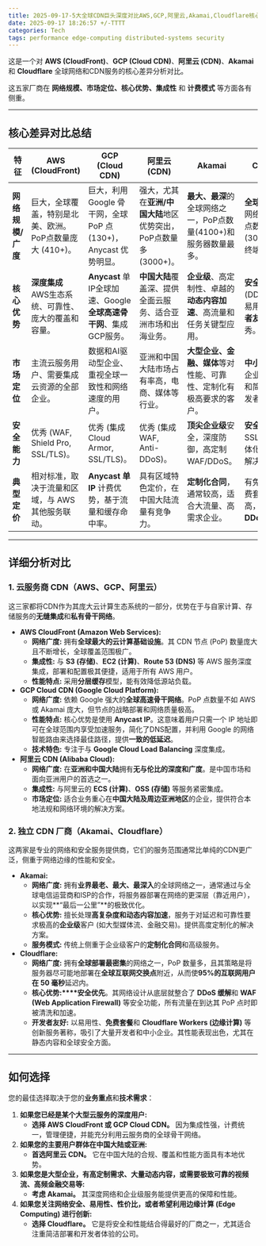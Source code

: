 ```yaml
---
title: 2025-09-17-5大全球CDN巨头深度对比AWS,GCP,阿里云,Akamai,Cloudflare核心差异分析.md
date: 2025-09-17 18:26:57 +/-TTTT
categories: Tech
tags: performance edge-computing distributed-systems security
---
```

<font style="color:rgb(27, 28, 29);">这是一个对 </font>**<font style="color:rgb(27, 28, 29);">AWS (CloudFront)</font>**<font style="color:rgb(27, 28, 29);">、</font>**<font style="color:rgb(27, 28, 29);">GCP (Cloud CDN)</font>**<font style="color:rgb(27, 28, 29);">、</font>**<font style="color:rgb(27, 28, 29);">阿里云 (CDN)</font>**<font style="color:rgb(27, 28, 29);">、</font>**<font style="color:rgb(27, 28, 29);">Akamai</font>**<font style="color:rgb(27, 28, 29);"> 和 </font>**<font style="color:rgb(27, 28, 29);">Cloudflare</font>**<font style="color:rgb(27, 28, 29);"> 全球网络和CDN服务的核心差异分析对比。</font>

<font style="color:rgb(27, 28, 29);">这五家厂商在 </font>**<font style="color:rgb(27, 28, 29);">网络规模、市场定位、核心优势、集成性</font>**<font style="color:rgb(27, 28, 29);"> 和 </font>**<font style="color:rgb(27, 28, 29);">计费模式</font>**<font style="color:rgb(27, 28, 29);"> 等方面各有侧重。</font>

---

## <font style="color:rgb(27, 28, 29);">核心差异对比总结</font>

| <font style="color:rgb(27, 28, 29);">特征</font>              | <font style="color:rgb(27, 28, 29);">AWS (CloudFront)</font>                                                                                                                                                                             | <font style="color:rgb(27, 28, 29);">GCP (Cloud CDN)</font>                                                                                                                                                                                        | <font style="color:rgb(27, 28, 29);">阿里云 (CDN)</font>                                                                                                                                                                                                                                                                                 | <font style="color:rgb(27, 28, 29);">Akamai</font>                                                                                                                                                                                                                                           | <font style="color:rgb(27, 28, 29);">Cloudflare</font>                                                                                                                                                                                                                                     |
| ------------------------------------------------------------- | ---------------------------------------------------------------------------------------------------------------------------------------------------------------------------------------------------------------------------------------- | -------------------------------------------------------------------------------------------------------------------------------------------------------------------------------------------------------------------------------------------------- | ---------------------------------------------------------------------------------------------------------------------------------------------------------------------------------------------------------------------------------------------------------------------------------------------------------------------------------------- | -------------------------------------------------------------------------------------------------------------------------------------------------------------------------------------------------------------------------------------------------------------------------------------------- | ------------------------------------------------------------------------------------------------------------------------------------------------------------------------------------------------------------------------------------------------------------------------------------------ |
| **<font style="color:rgb(27, 28, 29);">网络规模/广度</font>** | <font style="color:rgb(27, 28, 29);">巨大，全球覆盖，特别是北美、欧洲。PoP点数量庞大 (</font><font style="color:rgb(27, 28, 29);">410</font><font style="color:rgb(27, 28, 29);">+</font><font style="color:rgb(27, 28, 29);">)。</font> | <font style="color:rgb(27, 28, 29);">巨大，利用 Google 骨干网，全球 PoP 点 (</font><font style="color:rgb(27, 28, 29);">130</font><font style="color:rgb(27, 28, 29);">+</font><font style="color:rgb(27, 28, 29);">)，Anycast 优势明显。</font>   | <font style="color:rgb(27, 28, 29);">强大，尤其在</font>**<font style="color:rgb(27, 28, 29);">亚洲/中国大陆</font>**<font style="color:rgb(27, 28, 29);">地区优势突出，PoP点数量多 (</font><font style="color:rgb(27, 28, 29);">3000</font><font style="color:rgb(27, 28, 29);">+</font><font style="color:rgb(27, 28, 29);">)。</font> | **<font style="color:rgb(27, 28, 29);">最大、最深</font>**<font style="color:rgb(27, 28, 29);">的全球网络之一，PoP点数量(</font><font style="color:rgb(27, 28, 29);">4100</font><font style="color:rgb(27, 28, 29);">+</font><font style="color:rgb(27, 28, 29);">)和服务器数量最多。</font> | **<font style="color:rgb(27, 28, 29);">全球密度最高</font>**<font style="color:rgb(27, 28, 29);">的网络之一，PoP点数量多 (</font><font style="color:rgb(27, 28, 29);">300</font><font style="color:rgb(27, 28, 29);">+</font><font style="color:rgb(27, 28, 29);">)，靠近终端用户。</font> |
| **<font style="color:rgb(27, 28, 29);">核心优势</font>**      | **<font style="color:rgb(27, 28, 29);">深度集成</font>**<font style="color:rgb(27, 28, 29);"> AWS生态系统、可靠性、庞大的覆盖和容量。</font>                                                                                             | **<font style="color:rgb(27, 28, 29);">Anycast</font>**<font style="color:rgb(27, 28, 29);"> 单IP全球加速、Google </font>**<font style="color:rgb(27, 28, 29);">全球高速骨干网</font>**<font style="color:rgb(27, 28, 29);">、集成GCP服务。</font> | **<font style="color:rgb(27, 28, 29);">中国大陆</font>**<font style="color:rgb(27, 28, 29);">覆盖深、提供全面云服务、适合亚洲市场和出海业务。</font>                                                                                                                                                                                     | **<font style="color:rgb(27, 28, 29);">企业级</font>**<font style="color:rgb(27, 28, 29);">、高定制性、卓越的</font>**<font style="color:rgb(27, 28, 29);">动态内容加速</font>**<font style="color:rgb(27, 28, 29);">、高流量和任务关键型应用。</font>                                       | **<font style="color:rgb(27, 28, 29);">安全优先</font>**<font style="color:rgb(27, 28, 29);"> (DDoS/WAF)、易用性高、</font>**<font style="color:rgb(27, 28, 29);">开发者友好</font>**<font style="color:rgb(27, 28, 29);">、性能优秀。</font>                                              |
| **<font style="color:rgb(27, 28, 29);">市场定位</font>**      | <font style="color:rgb(27, 28, 29);">主流云服务用户、需要集成云资源的全部企业。</font>                                                                                                                                                   | <font style="color:rgb(27, 28, 29);">数据和AI驱动型企业、重视全球一致性和网络速度的用户。</font>                                                                                                                                                   | <font style="color:rgb(27, 28, 29);">亚洲和中国大陆市场占有率高，电商、媒体等行业。</font>                                                                                                                                                                                                                                               | **<font style="color:rgb(27, 28, 29);">大型企业、金融、媒体</font>**<font style="color:rgb(27, 28, 29);">等对性能、可靠性、定制化有极高要求的客户。</font>                                                                                                                                   | **<font style="color:rgb(27, 28, 29);">中小企业</font>**<font style="color:rgb(27, 28, 29);">到大型企业，重视安全和简洁部署的开发者。</font>                                                                                                                                               |
| **<font style="color:rgb(27, 28, 29);">安全能力</font>**      | <font style="color:rgb(27, 28, 29);">优秀 (WAF, Shield Pro, SSL/TLS)。</font>                                                                                                                                                            | <font style="color:rgb(27, 28, 29);">优秀 (集成 Cloud Armor, SSL/TLS)。</font>                                                                                                                                                                     | <font style="color:rgb(27, 28, 29);">优秀 (集成 WAF, Anti-DDoS)。</font>                                                                                                                                                                                                                                                                 | **<font style="color:rgb(27, 28, 29);">顶尖企业级</font>**<font style="color:rgb(27, 28, 29);">安全，深度防御，高定制 WAF/DDoS。</font>                                                                                                                                                      | **<font style="color:rgb(27, 28, 29);">安全基因</font>**<font style="color:rgb(27, 28, 29);">，免费 SSL/DDoS，一体化安全和性能解决方案。</font>                                                                                                                                            |
| **<font style="color:rgb(27, 28, 29);">典型定价</font>**      | <font style="color:rgb(27, 28, 29);">相对标准，取决于流量和区域，与 AWS 其他服务联动。</font>                                                                                                                                            | **<font style="color:rgb(27, 28, 29);">Anycast 单 IP</font>**<font style="color:rgb(27, 28, 29);"> 计费优势，基于流量和缓存命中率。</font>                                                                                                         | <font style="color:rgb(27, 28, 29);">具有区域特色定价，在中国大陆流量有竞争力。</font>                                                                                                                                                                                                                                                   | **<font style="color:rgb(27, 28, 29);">定制化合同</font>**<font style="color:rgb(27, 28, 29);">，通常较高，适合大流量、高需求企业。</font>                                                                                                                                                   | <font style="color:rgb(27, 28, 29);">有免费套餐，付费套餐性价比高，</font>**<font style="color:rgb(27, 28, 29);">无计量 DDoS</font>**<font style="color:rgb(27, 28, 29);"> (通常)。</font>                                                                                                 |

---

## <font style="color:rgb(27, 28, 29);">详细分析对比</font>

### <font style="color:rgb(27, 28, 29);">1. 云服务商 CDN（AWS、GCP、阿里云）</font>

<font style="color:rgb(27, 28, 29);">这三家都将CDN作为其庞大云计算生态系统的一部分，优势在于与自家计算、存储服务的</font>**<font style="color:rgb(27, 28, 29);">无缝集成</font>**<font style="color:rgb(27, 28, 29);">和</font>**<font style="color:rgb(27, 28, 29);">私有骨干网络</font>**<font style="color:rgb(27, 28, 29);">。</font>

+ **<font style="color:rgb(27, 28, 29);">AWS CloudFront (Amazon Web Services):</font>**
  - **<font style="color:rgb(27, 28, 29);">网络广度:</font>**<font style="color:rgb(27, 28, 29);"> 拥有</font>**<font style="color:rgb(27, 28, 29);">全球最大的云计算基础设施</font>**<font style="color:rgb(27, 28, 29);">。其 CDN 节点 (PoP) 数量庞大且不断增长，全球覆盖范围极广。</font>
  - **<font style="color:rgb(27, 28, 29);">集成性:</font>**<font style="color:rgb(27, 28, 29);"> 与 </font>**<font style="color:rgb(27, 28, 29);">S3 (存储)</font>**<font style="color:rgb(27, 28, 29);">、</font>**<font style="color:rgb(27, 28, 29);">EC2 (计算)</font>**<font style="color:rgb(27, 28, 29);">、</font>**<font style="color:rgb(27, 28, 29);">Route 53 (DNS)</font>**<font style="color:rgb(27, 28, 29);"> 等 AWS 服务深度集成，部署和配置极其便捷，适用于所有 AWS 用户。</font>
  - **<font style="color:rgb(27, 28, 29);">性能特点:</font>**<font style="color:rgb(27, 28, 29);"> 采用</font>**<font style="color:rgb(27, 28, 29);">分层缓存</font>**<font style="color:rgb(27, 28, 29);">模型，能有效降低源站负载。</font>
+ **<font style="color:rgb(27, 28, 29);">GCP Cloud CDN (Google Cloud Platform):</font>**
  - **<font style="color:rgb(27, 28, 29);">网络广度:</font>**<font style="color:rgb(27, 28, 29);"> 依赖 Google 强大的</font>**<font style="color:rgb(27, 28, 29);">全球高速骨干网络</font>**<font style="color:rgb(27, 28, 29);">。PoP 点数量不如 AWS 或 Akamai 庞大，但节点的战略部署和网络质量极高。</font>
  - **<font style="color:rgb(27, 28, 29);">性能特点:</font>**<font style="color:rgb(27, 28, 29);"> 核心优势是使用 </font>**<font style="color:rgb(27, 28, 29);">Anycast IP</font>**<font style="color:rgb(27, 28, 29);">。这意味着用户只需一个 IP 地址即可在全球范围内享受加速服务，简化了DNS配置，并利用 Google 的网络智能路由来选择最佳路径，提供</font>**<font style="color:rgb(27, 28, 29);">一致的低延迟</font>**<font style="color:rgb(27, 28, 29);">。</font>
  - **<font style="color:rgb(27, 28, 29);">技术特色:</font>**<font style="color:rgb(27, 28, 29);"> 专注于与 </font>**<font style="color:rgb(27, 28, 29);">Google Cloud Load Balancing</font>**<font style="color:rgb(27, 28, 29);"> 深度集成。</font>
+ **<font style="color:rgb(27, 28, 29);">阿里云 CDN (Alibaba Cloud):</font>**
  - **<font style="color:rgb(27, 28, 29);">网络广度:</font>**<font style="color:rgb(27, 28, 29);"> 在</font>**<font style="color:rgb(27, 28, 29);">亚洲和中国大陆</font>**<font style="color:rgb(27, 28, 29);">拥有</font>**<font style="color:rgb(27, 28, 29);">无与伦比的深度和广度</font>**<font style="color:rgb(27, 28, 29);">。是中国市场和面向亚洲用户的首选之一。</font>
  - **<font style="color:rgb(27, 28, 29);">集成性:</font>**<font style="color:rgb(27, 28, 29);"> 与阿里云的 </font>**<font style="color:rgb(27, 28, 29);">ECS (计算)</font>**<font style="color:rgb(27, 28, 29);">、</font>**<font style="color:rgb(27, 28, 29);">OSS (存储)</font>**<font style="color:rgb(27, 28, 29);"> 等服务紧密集成。</font>
  - **<font style="color:rgb(27, 28, 29);">市场定位:</font>**<font style="color:rgb(27, 28, 29);"> 适合业务重心在</font>**<font style="color:rgb(27, 28, 29);">中国大陆及周边亚洲地区</font>**<font style="color:rgb(27, 28, 29);">的企业，提供符合本地法规和网络环境的解决方案。</font>

### <font style="color:rgb(27, 28, 29);">2. 独立 CDN 厂商（Akamai、Cloudflare）</font>

<font style="color:rgb(27, 28, 29);">这两家是专业的网络和安全服务提供商，它们的服务范围通常比单纯的CDN更广泛，侧重于网络边缘的性能和安全。</font>

+ **<font style="color:rgb(27, 28, 29);">Akamai:</font>**
  - **<font style="color:rgb(27, 28, 29);">网络广度:</font>**<font style="color:rgb(27, 28, 29);"> 拥有</font>**<font style="color:rgb(27, 28, 29);">业界最老、最大、最深入</font>**<font style="color:rgb(27, 28, 29);">的全球网络之一，通常通过与全球电信运营商和ISP的合作，将服务器部署在网络的更深层（靠近用户），以实现**“最后一公里”**的极致优化。</font>
  - **<font style="color:rgb(27, 28, 29);">核心优势:</font>**<font style="color:rgb(27, 28, 29);"> 擅长处理</font>**<font style="color:rgb(27, 28, 29);">高复杂度和动态内容加速</font>**<font style="color:rgb(27, 28, 29);">，服务于对延迟和可靠性要求极高的</font>**<font style="color:rgb(27, 28, 29);">企业级</font>**<font style="color:rgb(27, 28, 29);">客户 (如大型媒体流、金融交易)。提供高度定制化的解决方案。</font>
  - **<font style="color:rgb(27, 28, 29);">服务模式:</font>**<font style="color:rgb(27, 28, 29);"> 传统上侧重于企业级客户的</font>**<font style="color:rgb(27, 28, 29);">定制化合同</font>**<font style="color:rgb(27, 28, 29);">和高级服务。</font>
+ **<font style="color:rgb(27, 28, 29);">Cloudflare:</font>**
  - **<font style="color:rgb(27, 28, 29);">网络广度:</font>**<font style="color:rgb(27, 28, 29);"> 拥有</font>**<font style="color:rgb(27, 28, 29);">全球部署最密集</font>**<font style="color:rgb(27, 28, 29);">的网络之一，PoP 数量多，且其策略是将服务器尽可能地部署在</font>**<font style="color:rgb(27, 28, 29);">全球互联网交换点</font>**<font style="color:rgb(27, 28, 29);">附近，从而使**95%**的互联网用户在 </font>**<font style="color:rgb(27, 28, 29);">50 毫秒</font>**<font style="color:rgb(27, 28, 29);">延迟内。</font>
  - **<font style="color:rgb(27, 28, 29);">核心优势:</font>****<font style="color:rgb(27, 28, 29);">安全优先</font>**<font style="color:rgb(27, 28, 29);">。其网络设计从底层就整合了 </font>**<font style="color:rgb(27, 28, 29);">DDoS 缓解</font>**<font style="color:rgb(27, 28, 29);">和 </font>**<font style="color:rgb(27, 28, 29);">WAF (Web Application Firewall)</font>**<font style="color:rgb(27, 28, 29);"> 等安全功能，所有流量在到达其 PoP 点时即被清洗和加速。</font>
  - **<font style="color:rgb(27, 28, 29);">开发者友好:</font>**<font style="color:rgb(27, 28, 29);"> 以易用性、</font>**<font style="color:rgb(27, 28, 29);">免费套餐</font>**<font style="color:rgb(27, 28, 29);">和 </font>**<font style="color:rgb(27, 28, 29);">Cloudflare Workers (边缘计算)</font>**<font style="color:rgb(27, 28, 29);"> 等创新服务著称，吸引了大量开发者和中小企业。其性能表现出色，尤其在静态内容和全球安全方面。</font>

---

## <font style="color:rgb(27, 28, 29);">如何选择</font>

<font style="color:rgb(27, 28, 29);">您的最佳选择取决于您的</font>**<font style="color:rgb(27, 28, 29);">业务重点</font>**<font style="color:rgb(27, 28, 29);">和</font>**<font style="color:rgb(27, 28, 29);">技术需求</font>**<font style="color:rgb(27, 28, 29);">：</font>

1. **<font style="color:rgb(27, 28, 29);">如果您已经是某个大型云服务的深度用户:</font>**
   - **<font style="color:rgb(27, 28, 29);">选择 AWS CloudFront 或 GCP Cloud CDN。</font>**<font style="color:rgb(27, 28, 29);"> 因为集成性强，计费统一，管理便捷，并能充分利用云服务商的全球骨干网络。</font>
2. **<font style="color:rgb(27, 28, 29);">如果您的主要用户群体在中国大陆或亚洲:</font>**
   - **<font style="color:rgb(27, 28, 29);">首选阿里云 CDN。</font>**<font style="color:rgb(27, 28, 29);"> 它在中国大陆的合规、覆盖和性能方面具有本地优势。</font>
3. **<font style="color:rgb(27, 28, 29);">如果您是大型企业，有高定制需求、大量动态内容，或需要极致可靠的视频流、高频金融交易等:</font>**
   - **<font style="color:rgb(27, 28, 29);">考虑 Akamai。</font>**<font style="color:rgb(27, 28, 29);"> 其深度网络和企业级服务能提供更高的保障和性能。</font>
4. **<font style="color:rgb(27, 28, 29);">如果您关注网络安全、易用性、性价比，或者希望利用边缘计算 (Edge Computing) 进行创新:</font>**
   - **<font style="color:rgb(27, 28, 29);">选择 Cloudflare。</font>**<font style="color:rgb(27, 28, 29);"> 它是将安全和性能结合得最好的厂商之一，尤其适合注重简洁部署和开发者体验的公司。</font>
